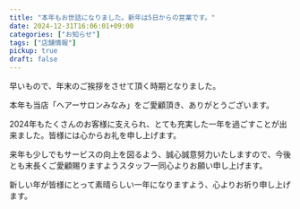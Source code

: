 ```yaml
---
title: "本年もお世話になりました。新年は5日からの営業です。"
date: 2024-12-31T16:06:01+09:00
categories: ["お知らせ"]
tags: ["店舗情報"]
pickup: true
draft: false
---
```

早いもので、年末のご挨拶をさせて頂く時期となりました。

本年も当店「ヘアーサロンみなみ」をご愛顧頂き、ありがとうございます。

2024年もたくさんのお客様に支えられ、とても充実した一年を過ごすことが出来ました。皆様には心からお礼を申し上げます。

来年も少しでもサービスの向上を図るよう、誠心誠意努力いたしますので、今後とも末長くご愛顧賜りますようスタッフ一同心よりお願い申し上げます。

新しい年が皆様にとって素晴らしい一年になりますよう、心よりお祈り申し上げます。